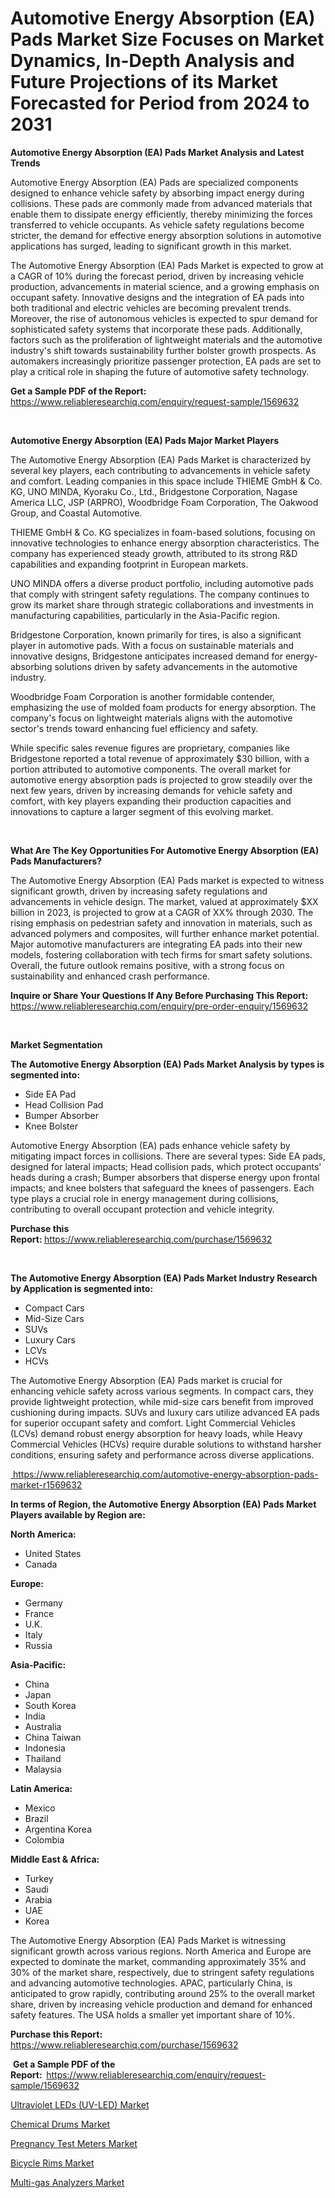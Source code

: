 <p><h1>Automotive Energy Absorption (EA) Pads Market Size Focuses on Market Dynamics, In-Depth Analysis and Future Projections of its Market Forecasted for Period from 2024 to 2031</h1></p><p><strong>Automotive Energy Absorption (EA) Pads Market Analysis and Latest Trends</strong></p>
<p><p>Automotive Energy Absorption (EA) Pads are specialized components designed to enhance vehicle safety by absorbing impact energy during collisions. These pads are commonly made from advanced materials that enable them to dissipate energy efficiently, thereby minimizing the forces transferred to vehicle occupants. As vehicle safety regulations become stricter, the demand for effective energy absorption solutions in automotive applications has surged, leading to significant growth in this market.</p><p>The Automotive Energy Absorption (EA) Pads Market is expected to grow at a CAGR of 10% during the forecast period, driven by increasing vehicle production, advancements in material science, and a growing emphasis on occupant safety. Innovative designs and the integration of EA pads into both traditional and electric vehicles are becoming prevalent trends. Moreover, the rise of autonomous vehicles is expected to spur demand for sophisticated safety systems that incorporate these pads. Additionally, factors such as the proliferation of lightweight materials and the automotive industry's shift towards sustainability further bolster growth prospects. As automakers increasingly prioritize passenger protection, EA pads are set to play a critical role in shaping the future of automotive safety technology.</p></p>
<p><strong>Get a Sample PDF of the Report:&nbsp;</strong> <a href="https://www.reliableresearchiq.com/enquiry/request-sample/1569632?utm_campaign=1141&utm_medium=2&utm_source=Github&utm_content=ia&utm_term=14102024&utm_id=automotive-energy-absorption-ea-pads">https://www.reliableresearchiq.com/enquiry/request-sample/1569632</a></p>
<p>&nbsp;</p>
<p><strong>Automotive Energy Absorption (EA) Pads Major Market Players</strong></p>
<p><p>The Automotive Energy Absorption (EA) Pads Market is characterized by several key players, each contributing to advancements in vehicle safety and comfort. Leading companies in this space include THIEME GmbH & Co. KG, UNO MINDA, Kyoraku Co., Ltd., Bridgestone Corporation, Nagase America LLC, JSP (ARPRO), Woodbridge Foam Corporation, The Oakwood Group, and Coastal Automotive.</p><p>THIEME GmbH & Co. KG specializes in foam-based solutions, focusing on innovative technologies to enhance energy absorption characteristics. The company has experienced steady growth, attributed to its strong R&D capabilities and expanding footprint in European markets.</p><p>UNO MINDA offers a diverse product portfolio, including automotive pads that comply with stringent safety regulations. The company continues to grow its market share through strategic collaborations and investments in manufacturing capabilities, particularly in the Asia-Pacific region. </p><p>Bridgestone Corporation, known primarily for tires, is also a significant player in automotive pads. With a focus on sustainable materials and innovative designs, Bridgestone anticipates increased demand for energy-absorbing solutions driven by safety advancements in the automotive industry.</p><p>Woodbridge Foam Corporation is another formidable contender, emphasizing the use of molded foam products for energy absorption. The company's focus on lightweight materials aligns with the automotive sector's trends toward enhancing fuel efficiency and safety.</p><p>While specific sales revenue figures are proprietary, companies like Bridgestone reported a total revenue of approximately $30 billion, with a portion attributed to automotive components. The overall market for automotive energy absorption pads is projected to grow steadily over the next few years, driven by increasing demands for vehicle safety and comfort, with key players expanding their production capacities and innovations to capture a larger segment of this evolving market.</p></p>
<p>&nbsp;</p>
<p><strong>What Are The Key Opportunities For Automotive Energy Absorption (EA) Pads Manufacturers?</strong></p>
<p><p>The Automotive Energy Absorption (EA) Pads market is expected to witness significant growth, driven by increasing safety regulations and advancements in vehicle design. The market, valued at approximately $XX billion in 2023, is projected to grow at a CAGR of XX% through 2030. The rising emphasis on pedestrian safety and innovation in materials, such as advanced polymers and composites, will further enhance market potential. Major automotive manufacturers are integrating EA pads into their new models, fostering collaboration with tech firms for smart safety solutions. Overall, the future outlook remains positive, with a strong focus on sustainability and enhanced crash performance.</p></p>
<p><strong>Inquire or Share Your Questions If Any Before Purchasing This Report:</strong> <a href="https://www.reliableresearchiq.com/enquiry/pre-order-enquiry/1569632?utm_campaign=1141&utm_medium=2&utm_source=Github&utm_content=ia&utm_term=14102024&utm_id=automotive-energy-absorption-ea-pads">https://www.reliableresearchiq.com/enquiry/pre-order-enquiry/1569632</a></p>
<p>&nbsp;</p>
<p><strong>Market Segmentation</strong></p>
<p><strong>The Automotive Energy Absorption (EA) Pads Market Analysis by types is segmented into:</strong></p>
<p><ul><li>Side EA Pad</li><li>Head Collision Pad</li><li>Bumper Absorber</li><li>Knee Bolster</li></ul></p>
<p><p>Automotive Energy Absorption (EA) pads enhance vehicle safety by mitigating impact forces in collisions. There are several types: Side EA pads, designed for lateral impacts; Head collision pads, which protect occupants' heads during a crash; Bumper absorbers that disperse energy upon frontal impacts; and knee bolsters that safeguard the knees of passengers. Each type plays a crucial role in energy management during collisions, contributing to overall occupant protection and vehicle integrity.</p></p>
<p><strong>Purchase this Report:&nbsp;</strong><a href="https://www.reliableresearchiq.com/purchase/1569632?utm_campaign=1141&utm_medium=2&utm_source=Github&utm_content=ia&utm_term=14102024&utm_id=automotive-energy-absorption-ea-pads">https://www.reliableresearchiq.com/purchase/1569632</a></p>
<p>&nbsp;</p>
<p><strong>The Automotive Energy Absorption (EA) Pads Market Industry Research by Application is segmented into:</strong></p>
<p><ul><li>Compact Cars</li><li>Mid-Size Cars</li><li>SUVs</li><li>Luxury Cars</li><li>LCVs</li><li>HCVs</li></ul></p>
<p><p>The Automotive Energy Absorption (EA) Pads market is crucial for enhancing vehicle safety across various segments. In compact cars, they provide lightweight protection, while mid-size cars benefit from improved cushioning during impacts. SUVs and luxury cars utilize advanced EA pads for superior occupant safety and comfort. Light Commercial Vehicles (LCVs) demand robust energy absorption for heavy loads, while Heavy Commercial Vehicles (HCVs) require durable solutions to withstand harsher conditions, ensuring safety and performance across diverse applications.</p></p>
<p><a href="https://www.reliableresearchiq.com/automotive-energy-absorption-pads-market-r1569632?utm_campaign=1141&utm_medium=2&utm_source=Github&utm_content=ia&utm_term=14102024&utm_id=automotive-energy-absorption-ea-pads">&nbsp;https://www.reliableresearchiq.com/automotive-energy-absorption-pads-market-r1569632</a></p>
<p><strong>In terms of Region, the Automotive Energy Absorption (EA) Pads Market Players available by Region are:</strong></p>
<p>
    <p> <strong> North America: </strong>
        <ul>
            <li>United States</li>
            <li>Canada</li>
        </ul>
        </p> 
    <p> <strong> Europe: </strong>
        <ul>
            <li>Germany</li>
            <li>France</li>
            <li>U.K.</li>
            <li>Italy</li>
            <li>Russia</li>
        </ul>
        </p> 
    <p> <strong> Asia-Pacific: </strong>
        <ul>
            <li>China</li>
            <li>Japan</li>
            <li>South Korea</li>
            <li>India</li>
            <li>Australia</li>
            <li>China Taiwan</li>
            <li>Indonesia</li>
            <li>Thailand</li>
            <li>Malaysia</li>
        </ul>
        </p> 
    <p> <strong> Latin America: </strong>
        <ul>
            <li>Mexico</li>
            <li>Brazil</li>
            <li>Argentina Korea</li>
            <li>Colombia</li>
        </ul>
        </p> 
    <p> <strong> Middle East & Africa: </strong>
        <ul>
            <li>Turkey</li>
            <li>Saudi</li>
            <li>Arabia</li>
            <li>UAE</li>
            <li>Korea</li>
        </ul>
    </p>
    </p>
<p><p>The Automotive Energy Absorption (EA) Pads Market is witnessing significant growth across various regions. North America and Europe are expected to dominate the market, commanding approximately 35% and 30% of the market share, respectively, due to stringent safety regulations and advancing automotive technologies. APAC, particularly China, is anticipated to grow rapidly, contributing around 25% to the overall market share, driven by increasing vehicle production and demand for enhanced safety features. The USA holds a smaller yet important share of 10%.</p></p>
<p><strong>Purchase this Report: </strong><a href="https://www.reliableresearchiq.com/purchase/1569632?utm_campaign=1141&utm_medium=2&utm_source=Github&utm_content=ia&utm_term=14102024&utm_id=automotive-energy-absorption-ea-pads">https://www.reliableresearchiq.com/purchase/1569632</a></p>
<p>&nbsp;<strong>Get a Sample PDF of the Report:&nbsp;&nbsp;</strong><a href="https://www.reliableresearchiq.com/enquiry/request-sample/1569632?utm_campaign=1141&utm_medium=2&utm_source=Github&utm_content=ia&utm_term=14102024&utm_id=automotive-energy-absorption-ea-pads">https://www.reliableresearchiq.com/enquiry/request-sample/1569632</a></p>
<p><strong></strong></p>
<p><p><a href="https://www.linkedin.com/pulse/ultraviolet-leds-uv-led-market-shifts-strategic-analysis-2024-2031-yeike?trk=public_post_embed_feed-article-content&utm_campaign=1141&utm_medium=2&utm_source=Github&utm_content=ia&utm_term=14102024&utm_id=automotive-energy-absorption-ea-pads">Ultraviolet LEDs (UV-LED) Market</a></p><p><a href="https://github.com/isbel3opkkem/Market-Research-Report-List-1/blob/main/chemical-drums-market.md?utm_campaign=1141&utm_medium=2&utm_source=Github&utm_content=ia&utm_term=14102024&utm_id=automotive-energy-absorption-ea-pads">Chemical Drums Market</a></p><p><a href="https://www.linkedin.com/pulse/pregnancy-test-meters-market-global-share-ranking-d0wie?trk=public_post_embed_feed-article-content&utm_campaign=1141&utm_medium=2&utm_source=Github&utm_content=ia&utm_term=14102024&utm_id=automotive-energy-absorption-ea-pads">Pregnancy Test Meters Market</a></p><p><a href="https://github.com/taketakyriffecd/Market-Research-Report-List-1/blob/main/bicycle-rims-market.md?utm_campaign=1141&utm_medium=2&utm_source=Github&utm_content=ia&utm_term=14102024&utm_id=automotive-energy-absorption-ea-pads">Bicycle Rims Market</a></p><p><a href="https://www.linkedin.com/pulse/analyzing-global-multi-gas-analyzers-market-growth-prospects-bfc2c?utm_campaign=1141&utm_medium=2&utm_source=Github&utm_content=ia&utm_term=14102024&utm_id=automotive-energy-absorption-ea-pads">Multi-gas Analyzers Market</a></p></p>